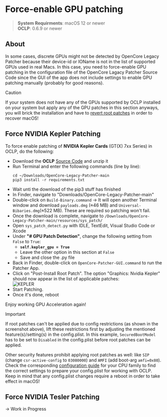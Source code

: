 # Force-enable GPU patching 
> **System Requirments**: macOS 12 or newer<br>
> **OCLP**: 0.6.9 or newer

## About
In some cases, discrete GPUs might not be detected by OpenCore Legacy Patcher because their device-id or IOName is not in the list of supported GPUs used in real Macs. In this case, you need to force-enable GPU patching in the configuration file of the OpenCore Lagacy Patcher Source Code since the GUI of the app does not include settings to enable GPU patching manually (probably for good reasons).

> [!CAUTION]
> 
> If your system does not have any of the GPUs supported by OCLP installed on your system but apply any of the GPU patches in this section anyways, you will brick the installation and have to [revert root patches](https://github.com/5T33Z0/OC-Little-Translated/blob/main/14_OCLP_Wintel/Guides/Reverting_Root_Patches.md) in order to recover macOS!  

## Force NVIDIA Kepler Patching
To force enable patching of **NVIDIA Kepler Cards** (GT(X) 7xx Series) in OCLP, do the following:

- Download the **OCLP** [Source Code](https://github.com/dortania/OpenCore-Legacy-Patcher) and unzip it
- Run Terminal and enter the following commands (line by line):
    ```shell
    cd ~/Downloads/OpenCore-Legacy-Patcher-main
    pip3 install -r requirements.txt
    ```
- Wait unti the download of the pip3 stuff has finished
- In Finder, navigate to "Downloads/OpenCore-Legacy-Patcher-main"
- Double-click on `Build-Binary.command` &rarr; It will open another Terminal window and download `payloads.dmg` (≈46 MB) and `Universal-Bibaries.dmg`(≈522 MB). These are required so patching won't fail.
- Once the download is complete, navigate to `/Downloads/OpenCore-Legacy-Patcher-main/resources/sys_patch/`
- Open `sys_patch_detect.py` with IDLE, TextEdit, Visual Studio Code or Xcode
- Under **"# GPU Patch Detection"**, change the following setting from `False` to `True`:
	- **`self.kepler_gpu = True`**
 	- Leave the other option in this section at `False` 
 	- Save and close the .py file 
- Back in Finder, double-click on `OpenCore-Patcher-GUI.command` to run the Patcher App.
- Click on "Post-Install Root Patch". The option "Graphics: Nvidia Kepler" should now appear in the list of applicable patches:<br>![KEPLER](https://github.com/5T33Z0/OC-Little-Translated/assets/76865553/56441ba0-73f9-46e0-a4d2-7ae320f2f551)
- Start Patching. 
- Once it's done, reboot

Enjoy working GPU Acceleration again!

> [!IMPORTANT]
>
> If root patches can't be applied due to config restrictions (as shown in the screenshot above), lift these restrictions first by adjusting the mentioned feature(s)/setting(s) in the config.plist. In this example, `SecuredBootModel` has to be set to `Disabled` in the config.plist before root patches can be applied.
> 
> Other security features prohibit applying root patches as well: like `SIP` (change `csr-active-config` to `03080000`) and `AMFI` (add boot-arg `amfi=0x80`). Check the corresponding [configuration guide](https://github.com/5T33Z0/OC-Little-Translated/tree/main/14_OCLP_Wintel#configuration-guides) for your CPU family to find the correct settings to prepare your config.plist for working with OCLP. Keep in mind that any config.plist changes require a reboot in order to take effect in macOS!

## Force NVIDIA Tesler Patching
&rarr; Work in Progress
